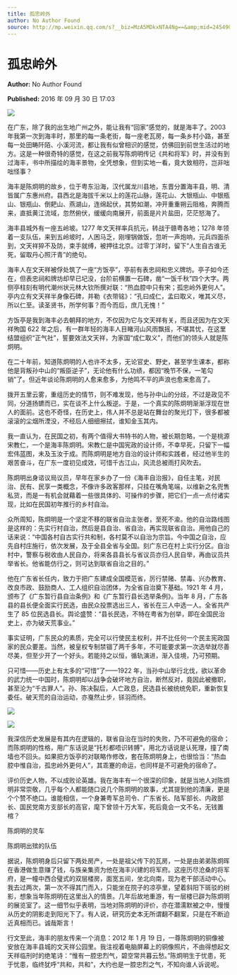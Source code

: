 ```yaml
---
title: 孤忠岭外
author: No Author Found
source: http://mp.weixin.qq.com/s?__biz=MzA5MDkxNTA4Ng==&amp;mid=2454904240&amp;idx=1&amp;sn=87ec0a8aa58ab84980aba1146afec1dd&amp;chksm=87a215d1b0d59cc76625877b26d99018db6a08ceeb1eada40aa85898c79e8f0edbaee42c313d&poc_token=HJ_Do2ejHyO-wNZGG8Q1S8FdPgy1YBBEob-nUEme
---
```


# 孤忠岭外

**Author:** No Author Found

**Published:** 2016 年 09 月 30 日 17:03

![](http://mmbiz.qpic.cn/mmbiz_jpg/PJWG74pLsMYDEv0d4bUJbQBpS4sWIJib8ibhEicNmA078Qwic1us7Hy3XQhlQJ9V4qP3gf7NibNZysG4yqzamUHYx3w/0?wx_fmt=jpeg)

在广东，除了我的出生地广州之外，能让我有“回家”感觉的，就是海丰了。2003 年我第一次到海丰时，那里的每一条老街，每一座老瓦房，每一条乡村小路，甚至每一处田畴阡陌、小溪河流，都让我有似曾相识的感觉，仿佛回到前世生活过的地方。这是一种很奇特的感觉，在这之前我写陈炯明传记《共和将军》时，并没有到过海丰，书中所描绘的海丰景物，全凭想象，但到实地一看，竟大致相符，岂非咄咄怪事？

海丰是陈炯明的故乡，位于粤东沿海，汉代属龙川县地，东晋分置海丰县，明、清皆属广东惠州府。县西北是海拔千米以上的莲花山脉，莲花山、大银瓶山、中银瓶山、银瓶山、倒耙山、燕湖山，连绵起伏，其势如潮，冲开重重朔云阻格，奔腾而来，直抵黄江流域，忽然俯伏，缓缓向南展开，前面是片片盐田，茫茫怒海了。

海丰县城外有一座五岭坡。1277 年文天祥率兵抗元，转战于赣粤各地；1278 年领着一支队伍，来到五岭坡时，人困马乏，刚埋锅做饭，忽听一声炮响，元兵四面杀到，文天祥猝不及防，束手就缚，被押往北京。过零丁洋时，留下“人生自古谁无死，留取丹心照汗青”的绝句。

海丰人在文天祥被俘处筑了一座“方饭亭”，亭前有表忠祠和忠义牌坊。亭子如今还在，但表忠祠和牌坊却早已圮没，台阶前横置一石碑，凿“一饭千秋”四个大字。两侧亭柱刻有明代潮州状元林大钦所撰对联：“热血腔中只有宋；孤忠岭外更何人”。亭内立有文天祥半身像石碑，并勒《衣带铭》：“孔曰成仁，孟曰取义，唯其义尽，所以仁至。读圣贤书，所学何事？而今而后，庶几无愧！”

方饭亭是我到海丰必去朝拜的地方，不仅因为它与文天祥有关，而且还因为在文天祥殉国 622 年之后，有一群年轻的海丰人目睹河山风雨飘摇，不堪其忧，在这里结盟组织“正气社”，誓要效法文天祥，为家国“成仁取义”，而他们的领头人就是陈炯明。

在二十年前，知道陈炯明的人也许不太多，无论官史、野史，甚至学生课本，都称他是背叛孙中山的“叛臣逆子”，无论他有什么功绩，都因“晚节不保，一笔勾销”了。但近年谈论陈炯明的人愈来愈多，为他鸣不平的声浪也愈来愈高了。

拨开五里云雾，重组历史的情节，则不难发现，他与孙中山的分歧，不过是政见不同，分道扬镳而已，实在谈不上什么叛逆。于是，一个真实的陈炯明渐渐浮现在世人的面前。这也不奇怪，在历史上，伟人并不总是站在舞台的聚光灯下，很多都被滚滚的尘烟所湮没，不经后人细细擦拭，谁知金玉其内。

我一直认为，在民国之初，有两个值得大书特书的人物，被长期忽略，一个是桃源宋教仁，一个是海丰陈炯明。宋教仁是中国宪政的设计师，不幸早死，只留下一幅宏伟蓝图，未及玉汝于成。而陈炯明是地方自治的设计师和实践者，经过他半生的艰苦奋斗，在广东一度初见成效，可惜千古江山，风流总被雨打风吹去。

陈炯明出身谘议局议员，早年在家乡办了一份《海丰自治报》，自任主笔，对民治、民有、民享一类概念，不像许多政客那样，只挂在嘴角笔端，以维新之名兜售私货，而是一有机会就藉着一些很具体的、可操作的步骤，把它们一点一点付诸实现，比如在民国初年推行的乡村自治。

众所周知，陈炯明是一个坚定不移的联省自治主张者，至死不渝。他的自治路线图是这样的：先实行村自治，然后是县自治、省自治，再实现联省自治。用他自己的话来说：“中国各村自古实行共和制，各村莫不以自治为宗旨。今中国之自治，应先自村庄施行，依次发展，及于全县全省与全国。刻广东已在村上实行分区。自治村中，警察与税收由人民自办，将来各县县长与省议员亦归人民自举，再由议员共举省长。他省能仿行之，则可达到联省自治之目的。”

他在广东省长任内，致力于把广东建成全国模范省，厉行禁赌、禁毒、兴办教育、改良市政、鼓励商人、工人组织自治团体，为全省自治奠下基础。1921 年 4 月，颁布了《广东暂行县自治条例》和《广东暂行县长选举条例》。当年 8 月，广东各县的县长便全面实行民选，由民众投票选出三人，省长在三人中选一人。全省共产生了 85 位民选县长。舆论盛赞：“县长民选，不特在粤省为创举，即在全国民治史上，亦为破天荒事业。”

事实证明，广东民众的素质，完全可以行使民主权利，并不比任何一个民主宪政国家的民众要差。当然，被皇权专制禁锢了两千多年，不可能要求第一次选举就尽善尽美，但至少开了一个好头。若能持之以恒，循轨演进，渐入佳境，乃可预期。

只可惜——历史上有太多的“可惜”了——1922 年，当孙中山举行北伐，欲以革命的武力统一中国时，陈炯明却以战争会破坏地方自治，断然反对，竟因此被撤职，甚至沦为“千古罪人”。孙、陈决裂后，人亡政息，民选县长被统统免职，重新恢复委任。破天荒的自治运动，亦戛然止步，铩羽而终。

![](http://mmbiz.qpic.cn/mmbiz_jpg/PJWG74pLsMaRF1Wdo0og0p1rXeHYV46VohUwdmtThsF0iagYQ9NeLAF4icIzEjWrCCBEjicMdUrVXxGZR3saF5pgg/0?wx_fmt=jpeg)

![](http://mmbiz.qpic.cn/mmbiz_jpg/PJWG74pLsMaRF1Wdo0og0p1rXeHYV46V0msPDslCv93N7PVMpickXGa0BHwM1D0JiazLhZY1WmHXBlnAFOD3LVcw/0?wx_fmt=jpeg)

我深信历史发展是有其内在逻辑的，联省自治在当时的失败，乃不可避免的宿命；而陈炯明的性格，用广东话说是“托杉都唔识转膊”，用北方话说是认死理，撞了南墙也不回头。如果把方饭亭的对联略作修改，套在陈炯明身上，也很恰当：“热血腔中惟自治，孤忠岭外更何人”，其乖蹇的命运，也同样是不可避免的宿命了。

评价历史人物，不以成败论英雄。我在海丰有一个很深的印象，就是当地人对陈炯明非常崇敬，几乎每个人都能随口说几个陈炯明的故事，尤其提到他的清廉，更是个个赞不绝口。谁能相信，一个身兼粤军总司令、广东省长、陆军部长、内政部长、国民党南方支部长的高官，麾下曾领十万大军，死后竟会一文不名，无钱置棺？

陈炯明的灵车

陈炯明出殡的队伍

据说，陈炯明身后只留下两处房产，一处是祖父传下的瓦房，一处是由弟弟陈炯晖在香港做生意赚了钱，与族亲集资为他在海丰兴建的将军府。这座历尽沧桑的将军府，是一幢中西合璧式的双层楼房，面宽五间，坐北向南，现为老干部活动中心。我去过两次，第一次不得其门而入，只能坐在院子的凉亭里，望着斜阳下斑驳的树影，想象当年陈炯明在这里出入的情景。几年后故地重游，有一层楼已辟为陈炯明的展览室了。这一细节似乎表明，当地对陈炯明的评价，亦在潜濡默被之中，慢慢从历史的阴影走到阳光下了。有人说，研究历史本无所谓翻不翻案，只是在不断迫近真相而已。诚哉斯言！

行文至此，海丰的朋友传来一个消息：2012 年 1 月 19 日，一尊陈炯明的铜像被安放在海丰县城的文天祥公园里。我注视着电脑屏幕上的铜像照片，不由得想起文天祥临刑时的绝笔诗：“惟有一腔忠烈气，碧空常共暮云愁。”陈炯明生于忧患，死于忧患，临终犹呼“共和，共和”，大约也是一腔忠烈之气，不知向谁人诉说呢。
